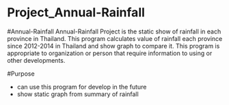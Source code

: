 # Project_Annual-Rainfall

#Annual-Rainfall
  Annual-Rainfall Project is the static show of rainfall in each province in Thailand. This program calculates value of rainfall each province since 2012-2014 in Thailand and show graph to compare it. This program is appropriate to organization or person that require information to using or other developments.

 #Purpose
  - can use this program for develop in the future
  - show static graph from summary of rainfall
